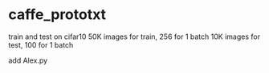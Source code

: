 # caffe_prototxt
train and test on cifar10
50K images for train, 256 for 1 batch
10K images for test, 100 for 1 batch

add Alex.py
